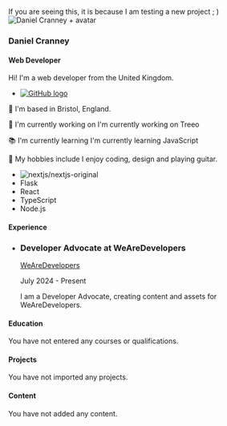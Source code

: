If you are seeing this, it is because I am testing a new project ; )![Daniel Cranney + avatar](/_next/image?url=https%3A%2F%2Favatars.githubusercontent.com%2Fu%2F79528133%3Fv%3D4&w=256&q=75)

### Daniel Cranney

#### Web Developer

Hi! I'm a web developer from the United Kingdom.

*   [![GitHub logo](https://cdn.simpleicons.org/github/EFCE3F)](https://github.com/danielcranney)

📍 I'm based in Bristol, England.

💼 I'm currently working on I'm currently working on Treeo

📚 I'm currently learning I'm currently learning JavaScript

🎨 My hobbies include I enjoy coding, design and playing guitar.

*   ![nextjs/nextjs-original](https://cdn.jsdelivr.net/gh/devicons/devicon@latest/icons/nextjs/nextjs-original.svg)
*   Flask
*   React
*   TypeScript
*   Node.js

#### Experience

*   ### Developer Advocate at WeAreDevelopers
    
    [WeAreDevelopers](http://www.wearedevelopers.com)
    
    July 2024 - Present
    
    I am a Developer Advocate, creating content and assets for WeAreDevelopers.
    

#### Education

You have not entered any courses or qualifications.

#### Projects

You have not imported any projects.

#### Content

You have not added any content.